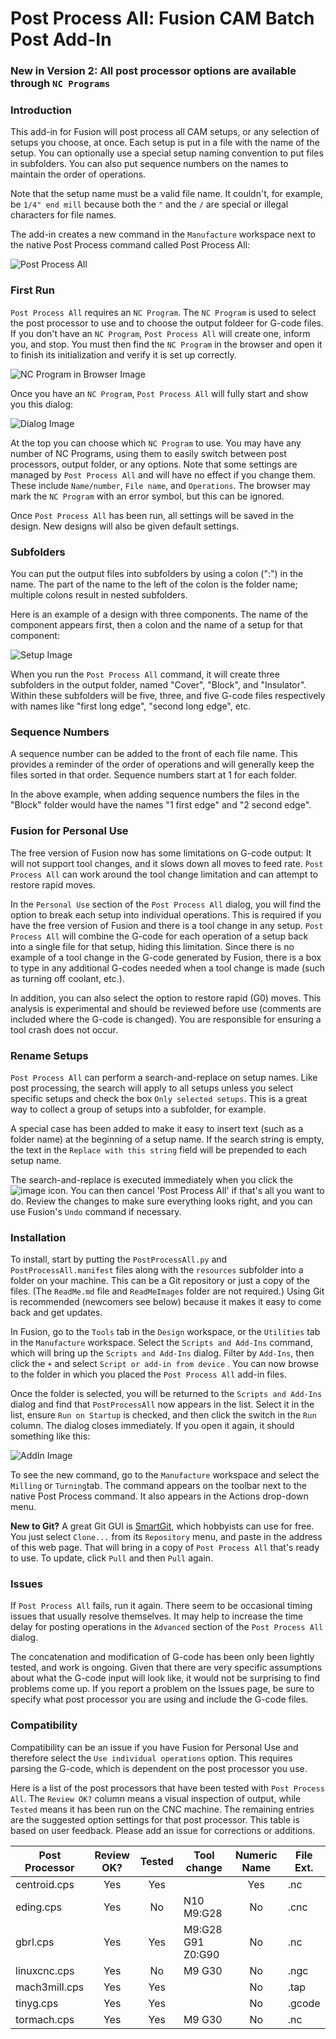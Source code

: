 # Post Process All: Fusion CAM Batch Post Add-In
### New in Version 2: All post processor options are available through `NC Programs`

### Introduction
This add-in for Fusion will post process all CAM setups, or any
selection of setups you choose, at once.
Each setup is put in a file with the name of the setup. You can
optionally use a special setup naming convention to put files in
subfolders. You can also put sequence numbers on the names to maintain
the order of operations.

Note that the setup name must be a valid file name. It couldn't,
for example, be `1/4" end mill` because both the `"` and the `/` are
special or illegal characters for file names.

The add-in creates a new command in the `Manufacture` workspace next to
the native Post Process command called Post Process All:

![Post Process All](https://raw.githubusercontent.com/TimPaterson/Fusion360-Batch-Post/master/resources/Command/32x32.png)

### First Run

`Post Process All` requires an `NC Program`. The `NC Program` is used to select
the post processor to use and to choose the output foldeer for G-code files.
If you don't have an `NC Program`, `Post Process All` will create one, inform
you, and stop. You must then find the `NC Program` in the browser and open
it to finish its initialization and verify it is set up correctly.

![NC Program in Browser Image](https://raw.githubusercontent.com/TimPaterson/Fusion360-Batch-Post/master/ReadMeImages/NcProgramInBrowser.png)

Once you have an `NC Program`, `Post Process All` will fully start and
show you this dialog:

![Dialog Image](https://raw.githubusercontent.com/TimPaterson/Fusion360-Batch-Post/master/ReadMeImages/DialogImage.PNG)

At the top you can choose which `NC Program` to use. You may have any 
number of NC Programs, using them to easily switch between post processors, 
output folder, or any options. Note that some settings are managed by
`Post Process All` and will have no effect if you change them. These
include `Name/number`, `File name`, and `Operations`. The browser may
mark the `NC Program` with an error symbol, but this can be ignored.

Once `Post Process All` has been run, all settings will be saved in
the design. New designs will also be given default settings.

### Subfolders
You can put the output files into subfolders by using a colon (":") in
the name. The part of the name to the left of the colon is the folder
name; multiple colons result in nested subfolders.

Here is an example of a design with three components. The name of the
component appears first, then a colon and the name of a setup for
that component:

![Setup Image](https://raw.githubusercontent.com/TimPaterson/Fusion360-Batch-Post/master/ReadMeImages/SetupImage.PNG)

When you run the `Post Process All` command, it will create three
subfolders in the output folder, named "Cover", "Block", and "Insulator".
Within these subfolders will be five, three, and five G-code files
respectively with names like "first long edge", "second long edge", etc.

### Sequence Numbers
A sequence number can be added to the front of each file name. This
provides a reminder of the order of operations and will generally
keep the files sorted in that order. Sequence numbers start at 1 for
each folder.

In the above example, when adding sequence numbers the files in
the "Block" folder would have the names "1 first edge" and "2 second
edge".

### Fusion for Personal Use
The free version of Fusion now has some limitations on G-code
output: It will not support tool changes, and it slows down all
moves to feed rate. `Post Process All` can work around the tool change
limitation and can attempt to restore rapid moves.

In the `Personal Use` section of the `Post Process All` dialog, you will find
the option to break each setup into individual operations. This 
is required if you have the free version of Fusion and there
is a tool change in any setup. `Post Process All` will combine the G-code
for each operation of a setup back into a single file for that
setup, hiding this limitation. Since there is no example of a
tool change in the G-code generated by Fusion, there is a
box to type in any additional G-codes needed when a tool change 
is made (such as turning off coolant, etc.).

In addition, you can also select the option to restore rapid (G0) 
moves. This analysis is experimental and should be reviewed 
before use (comments are included where the G-code is changed).
You are responsible for ensuring a tool crash does not occur.

### Rename Setups
`Post Process All` can perform a search-and-replace on setup names.
Like post processing, the search will apply to all setups unless you select specific setups
and check the box `Only selected setups`. This is a great way to collect
a group of setups into a subfolder, for example.

A special case has been added to make it easy to insert text 
(such as a folder name) at the beginning of a setup name. If the
search string is empty, the text in the `Replace with this string` 
field will be prepended to each setup name.

The search-and-replace is executed immediately when you click the
![image](https://raw.githubusercontent.com/TimPaterson/Fusion360-Batch-Post/master/resources/Rename/16x16.png)
icon. You can then cancel 'Post Process All' if that's all you want to do.
Review the changes to make sure everything looks right, and you can
use Fusion's `Undo` command if necessary.

### Installation
To install, start by putting the `PostProcessAll.py` and 
`PostProcessAll.manifest` files along with
the `resources` subfolder into a folder on your machine. This can
be a Git repository or just a copy of the files. (The `ReadMe.md`
file and `ReadMeImages` folder are not required.) Using Git is
recommended (newcomers see below) because it makes it easy to
come back and get updates.

In Fusion, go to the `Tools` tab in the `Design` workspace, or the
`Utilities` tab in the `Manufacture` workspace. Select the
`Scripts and Add-Ins` command, which will bring up the `Scripts and Add-Ins` dialog.
Filter by `Add-Ins`, then click the `+` and select `Script or add-in from device` .
You can now browse to the folder in which you placed the
`Post Process All` add-in files.

Once the folder is selected, you will be returned to the `Scripts and Add-Ins` dialog
and find that `PostProcessAll` now appears in the list.
Select it in the list, ensure `Run on Startup` is checked, and then
click the switch in the `Run` column. The dialog closes immediately.
If you open it again, it should something like this:

![AddIn Image](https://raw.githubusercontent.com/TimPaterson/Fusion360-Batch-Post/master/ReadMeImages/FusionAddIn.PNG)

To see the new command, go to the `Manufacture` workspace and select the
`Milling` or `Turning`tab. The command appears on the toolbar next to
the native Post Process command. It also appears in the Actions
drop-down menu.

**New to Git?** A great Git GUI is [SmartGit](https://www.syntevo.com/smartgit/),
which hobbyists can use for free. You just select `Clone...` from its
`Repository` menu, and paste in the address of this web page. That will
bring in a copy of `Post Process All` that's ready to use. To update, click
`Pull` and then `Pull` again.

### Issues
If `Post Process All` fails, run it again. There seem to be occasional timing 
issues that usually resolve themselves. It may help to increase the time
delay for posting operations in the `Advanced` section of the 
`Post Process All` dialog.

The concatenation and modification of G-code has been only been lightly
tested, and work is ongoing. Given that there are
very specific assumptions about what the G-code input will look like,
it would not be surprising to find problems come up. If you report a 
problem on the Issues page, be sure to specify what post processor
you are using and include the G-code files.

### Compatibility
Compatibility can be an issue if you have Fusion for Personal Use and
therefore select the `Use individual operations` option. This requires
parsing the G-code, which is dependent on the post processor you use.

Here is a list of the post processors that have been tested with `Post Process All`.
The `Review OK?` column means a visual inspection of output, while
`Tested` means it has been run on the CNC machine. The remaining entries
are the suggested option settings for that post processor.
This table is based on user feedback. Please add an issue for
corrections or additions.

| Post Processor | Review OK? | Tested | Tool change |  Numeric Name | File Ext. |
|----           | :----: | :----: |----    | :----: |---- |
| centroid.cps  | Yes | Yes |                        | Yes | .nc  |
| eding.cps     | Yes | No  | N10 M9:G28             | No  | .cnc |
| gbrl.cps      | Yes | Yes | M9:G28 G91 Z0:G90      | No  | .nc  |
| linuxcnc.cps  | Yes | No  | M9 G30                 | No  | .ngc |
| mach3mill.cps | Yes | Yes |                        | No  | .tap |
| tinyg.cps     | Yes | Yes |                        | No  | .gcode |
| tormach.cps   | Yes | Yes | M9 G30                 | No  | .nc  |
